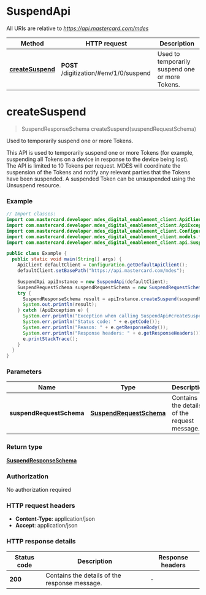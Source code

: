 # SuspendApi

All URIs are relative to *https://api.mastercard.com/mdes*

Method | HTTP request | Description
------------- | ------------- | -------------
[**createSuspend**](SuspendApi.md#createSuspend) | **POST** /digitization/#env/1/0/suspend | Used to temporarily suspend one or more Tokens.


<a name="createSuspend"></a>
# **createSuspend**
> SuspendResponseSchema createSuspend(suspendRequestSchema)

Used to temporarily suspend one or more Tokens.

This API is used to temporarily suspend one or more Tokens (for example, suspending all Tokens on a device in response to the device being lost).  The API is limited to 10 Tokens per request. MDES will coordinate the suspension of the Tokens and notify any relevant parties that the Tokens have been suspended. A suspended Token can be unsuspended using the Unsuspend resource. 

### Example
```java
// Import classes:
import com.mastercard.developer.mdes_digital_enablement_client.ApiClient;
import com.mastercard.developer.mdes_digital_enablement_client.ApiException;
import com.mastercard.developer.mdes_digital_enablement_client.Configuration;
import com.mastercard.developer.mdes_digital_enablement_client.models.*;
import com.mastercard.developer.mdes_digital_enablement_client.api.SuspendApi;

public class Example {
  public static void main(String[] args) {
    ApiClient defaultClient = Configuration.getDefaultApiClient();
    defaultClient.setBasePath("https://api.mastercard.com/mdes");

    SuspendApi apiInstance = new SuspendApi(defaultClient);
    SuspendRequestSchema suspendRequestSchema = new SuspendRequestSchema(); // SuspendRequestSchema | Contains the details of the request message. 
    try {
      SuspendResponseSchema result = apiInstance.createSuspend(suspendRequestSchema);
      System.out.println(result);
    } catch (ApiException e) {
      System.err.println("Exception when calling SuspendApi#createSuspend");
      System.err.println("Status code: " + e.getCode());
      System.err.println("Reason: " + e.getResponseBody());
      System.err.println("Response headers: " + e.getResponseHeaders());
      e.printStackTrace();
    }
  }
}
```

### Parameters

Name | Type | Description  | Notes
------------- | ------------- | ------------- | -------------
 **suspendRequestSchema** | [**SuspendRequestSchema**](SuspendRequestSchema.md)| Contains the details of the request message.  | [optional]

### Return type

[**SuspendResponseSchema**](SuspendResponseSchema.md)

### Authorization

No authorization required

### HTTP request headers

 - **Content-Type**: application/json
 - **Accept**: application/json

### HTTP response details
| Status code | Description | Response headers |
|-------------|-------------|------------------|
**200** | Contains the details of the response message.  |  -  |

